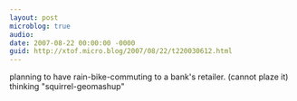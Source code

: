 ```yaml
---
layout: post
microblog: true
audio: 
date: 2007-08-22 00:00:00 -0000
guid: http://xtof.micro.blog/2007/08/22/t220030612.html
---
```

planning to have rain-bike-commuting to a bank's retailer. (cannot plaze it) thinking "squirrel-geomashup"
